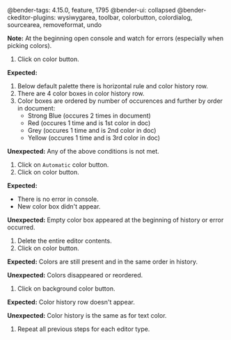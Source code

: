 @bender-tags: 4.15.0, feature, 1795
@bender-ui: collapsed
@bender-ckeditor-plugins: wysiwygarea, toolbar, colorbutton, colordialog, sourcearea, removeformat, undo

**Note:** At the beginning open console and watch for errors (especially when picking colors).

1. Click on color button.

  **Expected:**

  1. Below default palette there is horizontal rule and color history row.
  1. There are 4 color boxes in color history row.
  1. Color boxes are ordered by number of occurences and further by order in document:
      * Strong Blue (occures 2 times in document)
	  * Red (occures 1 time and is 1st color in doc)
	  * Grey (occures 1 time and is 2nd color in doc)
	  * Yellow (occures 1 time and is 3rd color in doc)

  **Unexpected:** Any of the above conditions is not met.

1. Click on `Automatic` color button.
1. Click on color button.

  **Expected:**

  * There is no error in console.
  * New color box didn't appear.

  **Unexpected:** Empty color box appeared at the beginning of history or error occurred.

1. Delete the entire editor contents.
1. Click on color button.

  **Expected:** Colors are still present and in the same order in history.

  **Unexpected:** Colors disappeared or reordered.

1. Click on background color button.

  **Expected:** Color history row doesn't appear.

  **Unexpected:** Color history is the same as for text color.

1. Repeat all previous steps for each editor type.
